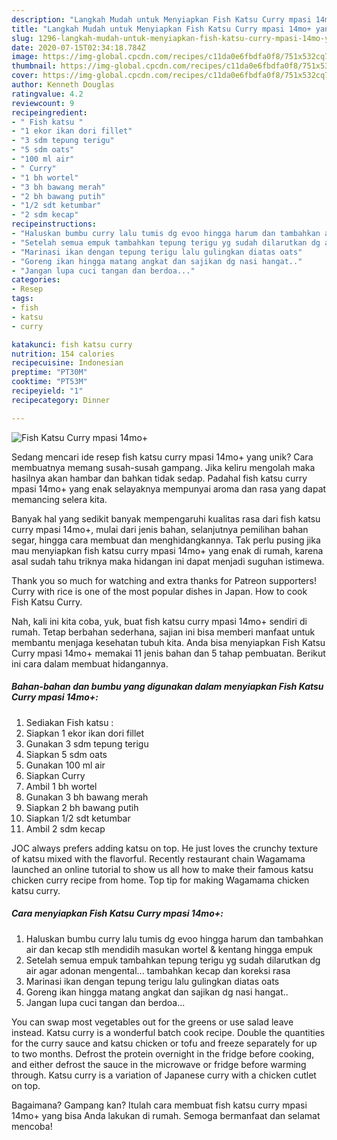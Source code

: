 ```yaml
---
description: "Langkah Mudah untuk Menyiapkan Fish Katsu Curry mpasi 14mo+ yang Lezat"
title: "Langkah Mudah untuk Menyiapkan Fish Katsu Curry mpasi 14mo+ yang Lezat"
slug: 1296-langkah-mudah-untuk-menyiapkan-fish-katsu-curry-mpasi-14mo-yang-lezat
date: 2020-07-15T02:34:18.784Z
image: https://img-global.cpcdn.com/recipes/c11da0e6fbdfa0f8/751x532cq70/fish-katsu-curry-mpasi-14mo-foto-resep-utama.jpg
thumbnail: https://img-global.cpcdn.com/recipes/c11da0e6fbdfa0f8/751x532cq70/fish-katsu-curry-mpasi-14mo-foto-resep-utama.jpg
cover: https://img-global.cpcdn.com/recipes/c11da0e6fbdfa0f8/751x532cq70/fish-katsu-curry-mpasi-14mo-foto-resep-utama.jpg
author: Kenneth Douglas
ratingvalue: 4.2
reviewcount: 9
recipeingredient:
- " Fish katsu "
- "1 ekor ikan dori fillet"
- "3 sdm tepung terigu"
- "5 sdm oats"
- "100 ml air"
- " Curry"
- "1 bh wortel"
- "3 bh bawang merah"
- "2 bh bawang putih"
- "1/2 sdt ketumbar"
- "2 sdm kecap"
recipeinstructions:
- "Haluskan bumbu curry lalu tumis dg evoo hingga harum dan tambahkan air dan kecap stlh mendidih masukan wortel &amp; kentang hingga empuk"
- "Setelah semua empuk tambahkan tepung terigu yg sudah dilarutkan dg air agar adonan mengental... tambahkan kecap dan koreksi rasa"
- "Marinasi ikan dengan tepung terigu lalu gulingkan diatas oats"
- "Goreng ikan hingga matang angkat dan sajikan dg nasi hangat.."
- "Jangan lupa cuci tangan dan berdoa..."
categories:
- Resep
tags:
- fish
- katsu
- curry

katakunci: fish katsu curry 
nutrition: 154 calories
recipecuisine: Indonesian
preptime: "PT30M"
cooktime: "PT53M"
recipeyield: "1"
recipecategory: Dinner

---
```



![Fish Katsu Curry mpasi 14mo+](https://img-global.cpcdn.com/recipes/c11da0e6fbdfa0f8/751x532cq70/fish-katsu-curry-mpasi-14mo-foto-resep-utama.jpg)

Sedang mencari ide resep fish katsu curry mpasi 14mo+ yang unik? Cara membuatnya memang susah-susah gampang. Jika keliru mengolah maka hasilnya akan hambar dan bahkan tidak sedap. Padahal fish katsu curry mpasi 14mo+ yang enak selayaknya mempunyai aroma dan rasa yang dapat memancing selera kita.

Banyak hal yang sedikit banyak mempengaruhi kualitas rasa dari fish katsu curry mpasi 14mo+, mulai dari jenis bahan, selanjutnya pemilihan bahan segar, hingga cara membuat dan menghidangkannya. Tak perlu pusing jika mau menyiapkan fish katsu curry mpasi 14mo+ yang enak di rumah, karena asal sudah tahu triknya maka hidangan ini dapat menjadi suguhan istimewa.

Thank you so much for watching and extra thanks for Patreon supporters! Curry with rice is one of the most popular dishes in Japan. How to cook Fish Katsu Curry.


Nah, kali ini kita coba, yuk, buat fish katsu curry mpasi 14mo+ sendiri di rumah. Tetap berbahan sederhana, sajian ini bisa memberi manfaat untuk membantu menjaga kesehatan tubuh kita. Anda bisa menyiapkan Fish Katsu Curry mpasi 14mo+ memakai 11 jenis bahan dan 5 tahap pembuatan. Berikut ini cara dalam membuat hidangannya.

<!--inarticleads1-->

##### Bahan-bahan dan bumbu yang digunakan dalam menyiapkan Fish Katsu Curry mpasi 14mo+:

1. Sediakan  Fish katsu :
1. Siapkan 1 ekor ikan dori fillet
1. Gunakan 3 sdm tepung terigu
1. Siapkan 5 sdm oats
1. Gunakan 100 ml air
1. Siapkan  Curry
1. Ambil 1 bh wortel
1. Gunakan 3 bh bawang merah
1. Siapkan 2 bh bawang putih
1. Siapkan 1/2 sdt ketumbar
1. Ambil 2 sdm kecap


JOC always prefers adding katsu on top. He just loves the crunchy texture of katsu mixed with the flavorful. Recently restaurant chain Wagamama launched an online tutorial to show us all how to make their famous katsu chicken curry recipe from home. Top tip for making Wagamama chicken katsu curry. 

<!--inarticleads2-->

##### Cara menyiapkan Fish Katsu Curry mpasi 14mo+:

1. Haluskan bumbu curry lalu tumis dg evoo hingga harum dan tambahkan air dan kecap stlh mendidih masukan wortel &amp; kentang hingga empuk
1. Setelah semua empuk tambahkan tepung terigu yg sudah dilarutkan dg air agar adonan mengental... tambahkan kecap dan koreksi rasa
1. Marinasi ikan dengan tepung terigu lalu gulingkan diatas oats
1. Goreng ikan hingga matang angkat dan sajikan dg nasi hangat..
1. Jangan lupa cuci tangan dan berdoa...


You can swap most vegetables out for the greens or use salad leave instead. Katsu curry is a wonderful batch cook recipe. Double the quantities for the curry sauce and katsu chicken or tofu and freeze separately for up to two months. Defrost the protein overnight in the fridge before cooking, and either defrost the sauce in the microwave or fridge before warming through. Katsu curry is a variation of Japanese curry with a chicken cutlet on top. 

Bagaimana? Gampang kan? Itulah cara membuat fish katsu curry mpasi 14mo+ yang bisa Anda lakukan di rumah. Semoga bermanfaat dan selamat mencoba!
